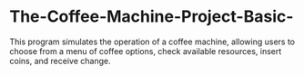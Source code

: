 # The-Coffee-Machine-Project-Basic-
This program simulates the operation of a coffee machine, allowing users to choose from a menu of coffee options, check available resources, insert coins, and receive change.
